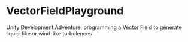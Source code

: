 # VectorFieldPlayground

Unity Development Adventure, programming a Vector Field to generate liquid-like or wind-like turbulences

